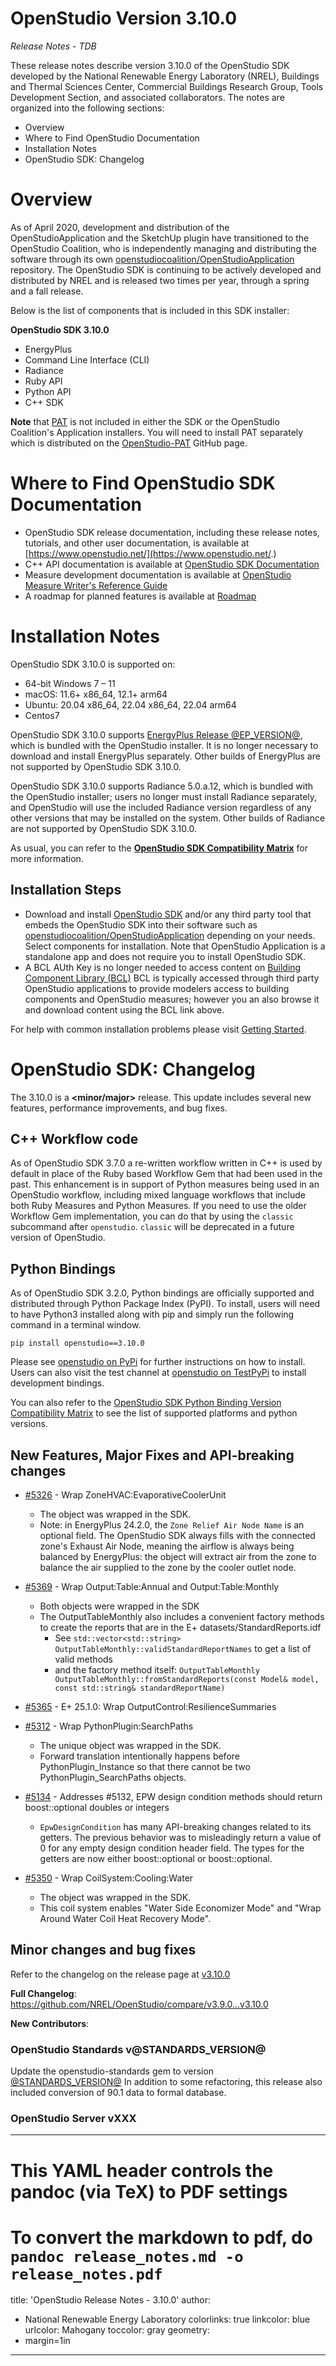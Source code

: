 # OpenStudio Version 3.10.0

_Release Notes_ -  _TDB_

These release notes describe version 3.10.0 of the OpenStudio SDK developed by the National Renewable Energy Laboratory (NREL), Buildings and Thermal Sciences Center, Commercial Buildings Research Group, Tools Development Section, and associated collaborators. The notes are organized into the following sections:

-  Overview
-  Where to Find OpenStudio Documentation
-  Installation Notes
-  OpenStudio SDK: Changelog

# Overview

As of April 2020, development and distribution of the OpenStudioApplication and the SketchUp plugin have transitioned to the OpenStudio Coalition, who is independently managing and distributing the software through its own [openstudiocoalition/OpenStudioApplication](https://github.com/openstudiocoalition/OpenStudioApplication) repository. The OpenStudio SDK is continuing to be actively developed and distributed by NREL and is released two times per year, through a spring and a fall release.

Below is the list of components that is included in this SDK installer:

__**OpenStudio SDK 3.10.0**__
- EnergyPlus
- Command Line Interface (CLI)
- Radiance
- Ruby API
- Python API
- C++ SDK

**Note** that [PAT](https://github.com/NREL/OpenStudio-PAT) is not included in either the SDK or the OpenStudio Coalition's Application installers. You will need to install PAT separately which is distributed on the [OpenStudio-PAT](https://github.com/NREL/OpenStudio-PAT) GitHub page.

# Where to Find OpenStudio SDK Documentation

- OpenStudio SDK release documentation, including these release notes, tutorials, and other user documentation, is available at [https://www.openstudio.net/](https://www.openstudio.net/.)
- C++ API documentation is available at [OpenStudio SDK Documentation](https://openstudio-sdk-documentation.s3.amazonaws.com/index.html)
- Measure development documentation is available at [OpenStudio Measure Writer's Reference Guide](http://nrel.github.io/OpenStudio-user-documentation/reference/measure_writing_guide/ )
- A roadmap for planned features is available at [Roadmap](http://nrel.github.io/OpenStudio-user-documentation/getting_started/roadmap/)

# Installation Notes

OpenStudio SDK 3.10.0 is supported on:

* 64-bit Windows 7 – 11
* macOS: 11.6+ x86_64, 12.1+ arm64
* Ubuntu: 20.04 x86_64, 22.04 x86_64, 22.04 arm64
* Centos7

OpenStudio SDK 3.10.0 supports [EnergyPlus Release @EP_VERSION@](https://github.com/NREL/EnergyPlus/releases/tag/v@EP_VERSION@), which is bundled with the OpenStudio installer. It is no longer necessary to download and install EnergyPlus separately. Other builds of EnergyPlus are not supported by OpenStudio SDK 3.10.0.

OpenStudio SDK 3.10.0 supports Radiance 5.0.a.12, which is bundled with the OpenStudio installer; users no longer must install Radiance separately, and OpenStudio will use the included Radiance version regardless of any other versions that may be installed on the system. Other builds of Radiance are not supported by OpenStudio SDK 3.10.0.

As usual, you can refer to the **[OpenStudio SDK Compatibility Matrix](https://github.com/NREL/OpenStudio/wiki/OpenStudio-SDK-Version-Compatibility-Matrix)** for more information.


## Installation Steps

- Download and install [OpenStudio SDK](https://github.com/NREL/openstudio) and/or any third party tool that embeds the OpenStudio SDK into their software such as [openstudiocoalition/OpenStudioApplication](https://github.com/openstudiocoalition/OpenStudioApplication) depending on your needs. Select components for installation. Note that OpenStudio Application is a standalone app and does not require you to install OpenStudio SDK.
- A BCL AUth Key is no longer needed to access content on [Building Component Library (BCL)](https://bcl.nrel.gov) BCL is typically accessed through third party OpenStudio applications to provide modelers access to building components and OpenStudio measures; however you an also browse it and download content using the BCL link above.

For help with common installation problems please visit [Getting Started](http://nrel.github.io/OpenStudio-user-documentation/getting_started/getting_started/).

# OpenStudio SDK: Changelog

The 3.10.0 is a **<minor/major>** release. This update includes several new features, performance improvements, and bug fixes.

## C++ Workflow code

As of OpenStudio SDK 3.7.0 a re-written workflow written in C++ is used by default in place of the Ruby based Workflow Gem that had been used in the past. This enhancement is in support of Python measures being used in an OpenStudio workflow, including mixed language workflows that include both Ruby Measures and Python Measures. If you need to use the older Workflow Gem implementation, you can do that by using the `classic` subcommand after `openstudio`. `classic` will be deprecated in a future version of OpenStudio.

## Python Bindings

As of OpenStudio SDK 3.2.0, Python bindings are officially supported and distributed through Python Package Index (PyPI). To install, users will need to have Python3 installed along with pip and simply run the following command in a terminal window.

`pip install openstudio==3.10.0`

Please see [openstudio on PyPi](https://pypi.org/project/openstudio/) for further instructions on how to install. Users can also visit the test channel at [openstudio on TestPyPi](https://test.pypi.org/project/openstudio/) to install development bindings.

You can also refer to the [OpenStudio SDK Python Binding Version Compatibility Matrix](https://github.com/NREL/OpenStudio/wiki/OpenStudio-SDK-Python-Binding-Version-Compatibility-Matrix) to see the list of supported platforms and python versions.

## New Features, Major Fixes and API-breaking changes

* [#5326](https://github.com/NREL/OpenStudio/pull/5326) - Wrap ZoneHVAC:EvaporativeCoolerUnit
    * The object was wrapped in the SDK.
    * Note: in EnergyPlus 24.2.0, the `Zone Relief Air Node Name` is an optional field. The OpenStudio SDK always fills with the connected zone's Exhaust Air Node, meaning the airflow is always being balanced by EnergyPlus: the object will extract air from the zone to balance the air supplied to the zone by the cooler outlet node.

* [#5369](https://github.com/NREL/OpenStudio/pull/5369) - Wrap Output:Table:Annual and Output:Table:Monthly
    * Both objects were wrapped in the SDK
    * The OutputTableMonthly also includes a convenient factory methods to create the reports that are in the E+ datasets/StandardReports.idf
        * See `std::vector<std::string> OutputTableMonthly::validStandardReportNames` to get a list of valid methods
        * and the factory method itself: `OutputTableMonthly OutputTableMonthly::fromStandardReports(const Model& model, const std::string& standardReportName)`

* [#5365](https://github.com/NREL/OpenStudio/pull/5365) - E+ 25.1.0: Wrap OutputControl:ResilienceSummaries

* [#5312](https://github.com/NREL/OpenStudio/pull/5312) - Wrap PythonPlugin:SearchPaths
    * The unique object was wrapped in the SDK.
    * Forward translation intentionally happens before PythonPlugin_Instance so that there cannot be two PythonPlugin_SearchPaths objects.

* [#5134](https://github.com/NREL/OpenStudio/pull/5134) - Addresses #5132, EPW design condition methods should return boost::optional doubles or integers
    * `EpwDesignCondition` has many API-breaking changes related to its getters. The previous behavior was to misleadingly return a value of 0 for any empty design condition header field. The types for the getters are now either boost::optional<double> or boost::optional<int>.

* [#5350](https://github.com/NREL/OpenStudio/pull/5350) - Wrap CoilSystem:Cooling:Water
    * The object was wrapped in the SDK.
    * This coil system enables "Water Side Economizer Mode" and "Wrap Around Water Coil Heat Recovery Mode".

## Minor changes and bug fixes

Refer to the changelog on the release page at [v3.10.0](https://github.com/NREL/OpenStudio/releases/v3.10.0)

**Full Changelog**: https://github.com/NREL/OpenStudio/compare/v3.9.0...v3.10.0

**New Contributors**:

### OpenStudio Standards v@STANDARDS_VERSION@

Update the openstudio-standards gem to version [@STANDARDS_VERSION@](https://github.com/NREL/openstudio-standards/releases/tag/v@STANDARDS_VERSION@)
In addition to some refactoring, this release also included conversion of 90.1 data to formal database.


### OpenStudio Server vXXX




---
# This YAML header controls the pandoc (via TeX) to PDF settings
# To convert the markdown to pdf, do `pandoc release_notes.md -o release_notes.pdf`
title:  'OpenStudio Release Notes - 3.10.0'
author:
- National Renewable Energy Laboratory
colorlinks: true
linkcolor: blue
urlcolor: Mahogany
toccolor: gray
geometry:
- margin=1in
---
